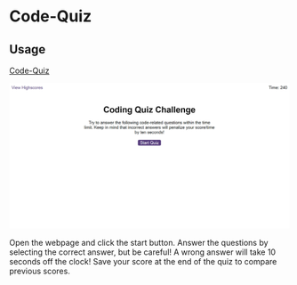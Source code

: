 # Code-Quiz

## Usage

[Code-Quiz](https://hillarym17.github.io/Code-Quiz/)

![Website-Screenshot](/assets/images/Code-Quiz-Screenshot.png)

Open the webpage and click the start button. Answer the questions by selecting the correct answer, but be careful! A wrong answer will take 10 seconds off the clock! Save your score at the end of the quiz to compare previous scores. 

